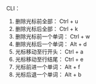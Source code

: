 CLI：

1. 删除光标前全部： Ctrl + u
2. 删除光标后全部： Ctrl + k
3. 删除光标前一个单词： Ctrl + w
4. 删除光标后一个单词： Alt + d
5. 光标移动至行开头： Ctrl + a
6. 光标移动至行结尾： Ctrl + e
7. 光标前进一个单词： Alt + f
8. 光标后退一个单词： Alt + b